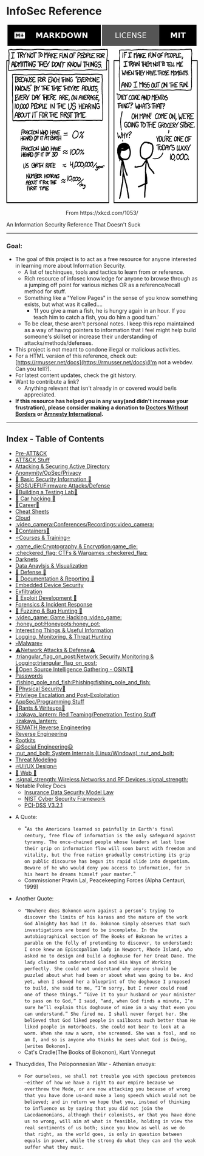 # InfoSec Reference


<div align="center">
<img src="images/Markdown-000000.svg">
<img src="./images/v1.svg">
</div>
<div align = "center">
	<img src="images/10k-xkcd.png" width="600" height="411"><p>From https://xkcd.com/1053/</p>
</div>
<p>An Information Security Reference That Doesn't Suck</p>

----------------------------------------------------------------------
### Goal:
- The goal of this project is to act as a free resource for anyone interested in learning more about Information Security.
	-	A list of techinques, tools and tactics to learn from or reference.
	- Rich resource of infosec knowledge for anyone to browse through as a jumping off point for various niches OR as a reference/recall method for stuff. 
	- Something like a "Yellow Pages" in the sense of you know something exists, but what was it called....
  		* 'If you give a man a fish, he is hungry again in an hour. If you teach him to catch a fish, you do him a good turn.'
	- To be clear, these aren't personal notes. I keep this repo maintained as a way of having pointers to information that I feel might help build someone's skillset or increase their understanding of attacks/methods/defenses.
- This project is not meant to condone illegal or malicious activities.
- For a HTML version of this reference, check out: [https://rmusser.net/docs](https://rmusser.net/docs)(I'm not a webdev. Can you tell?).
- For latest content updates, check the git history.
- Want to contribute a link? 
	* Anything relevant that isn't already in or covered would be/is appreciated.
- **If this resource has helped you in any way(and didn't increase your frustration), please consider making a donation to [Doctors Without Borders](https://donate.doctorswithoutborders.org/onetime.cfm) or [Amnesty International](https://www.amnesty.org/en/donate/).**


----------------------------------------------------------------------
## Index - Table of Contents
* [Pre-ATT&CK](https://github.com/rmusser01/Infosec_Reference/tree/master/Draft/ATT%26CK-Stuff/Pre-ATT%26CK)
* [ATT&CK Stuff](https://github.com/rmusser01/Infosec_Reference/tree/master/Draft/ATT%26CK-Stuff/ATT%26CK)
* [Attacking & Securing Active Directory](https://github.com/rmusser01/Infosec_Reference/blob/master/Draft/Active_Directory.md)
* [Anonymity/OpSec/Privacy](https://github.com/rmusser01/Infosec_Reference/blob/master/Draft/AnonOpSecPrivacy.md)
* [:beginner: Basic Security Information :beginner:](https://github.com/rmusser01/Infosec_Reference/blob/master/Draft/Basic.md)
* [BIOS/UEFI/Firmware Attacks/Defense](https://github.com/rmusser01/Infosec_Reference/blob/master/Draft/bios_uefi.md)
* [:hammer:Building a Testing Lab:hammer:](https://github.com/rmusser01/Infosec_Reference/blob/master/Draft/Building_A_Lab.md)
* [:car: Car hacking :car:](https://github.com/rmusser01/Infosec_Reference/blob/master/Draft/Cars.md)
* [:money_with_wings:Career:money_with_wings:](https://github.com/rmusser01/Infosec_Reference/blob/master/Draft/Career.md)
* [Cheat Sheets](https://github.com/rmusser01/Infosec_Reference/blob/master/Draft/Cheats.md)
* [Cloud](https://github.com/rmusser01/Infosec_Reference/blob/master/Draft/Cloud.md)
* [:video\_camera:Conferences/Recordings:video\_camera:](https://github.com/rmusser01/Infosec_Reference/blob/master/Draft/Conferences.md)
* [:bento:Containers:bento:](https://github.com/rmusser01/Infosec_Reference/blob/master/Draft/Containers.md)
* [:star:Courses & Training:star:](https://github.com/rmusser01/Infosec_Reference/blob/master/Draft/Courses_Training.md)
* [:game\_die:Cryptography & Encryption:game\_die:](https://github.com/rmusser01/Infosec_Reference/blob/master/Draft/CandE.md)
* [:checkered\_flag: CTFs & Wargames :checkered\_flag:](https://github.com/rmusser01/Infosec_Reference/blob/master/Draft/CTFs_Wargames.md)
* [Darknets](https://github.com/rmusser01/Infosec_Reference/blob/master/Draft/Darknets.md)
* [Data Anaylsis & Visualization](https://github.com/rmusser01/Infosec_Reference/blob/master/Draft/DataVis.md)
* [:sunrise: Defense :sunrise:](https://github.com/rmusser01/Infosec_Reference/blob/master/Draft/Defense.md)
* [:newspaper: Documentation & Reporting :newspaper:](https://github.com/rmusser01/Infosec_Reference/blob/master/Draft/Docs_and_Reports.md)
* [Embedded Device Security](https://github.com/rmusser01/Infosec_Reference/blob/master/Draft/Embedded.md)
* [Exfiltration](https://github.com/rmusser01/Infosec_Reference/blob/master/Draft/Exfiltration.md)
* [:rainbow: Exploit Development :rainbow:](https://github.com/rmusser01/Infosec_Reference/blob/master/Draft/Exploit_Dev.md)
* [Forensics & Incident Response](https://github.com/rmusser01/Infosec_Reference/blob/master/Draft/DFIR.md)
* [:bug: Fuzzing & Bug Hunting :bug:](https://github.com/rmusser01/Infosec_Reference/blob/master/Draft/Fuzzing.md)
* [:video\_game: Game Hacking :video\_game:](https://github.com/rmusser01/Infosec_Reference/blob/master/Draft/Games.md)
* [:honey\_pot:Honeypots:honey\_pot:](https://github.com/rmusser01/Infosec_Reference/blob/master/Draft/honeypot.md)
* [Interesting Things & Useful Information](https://github.com/rmusser01/Infosec_Reference/blob/master/Draft/Stuff.md)
* [Logging, Monitoring, & Threat Hunting](https://github.com/rmusser01/Infosec_Reference/blob/master/Draft/L-SM-TH.md)
* [:skull:Malware:skull:](https://github.com/rmusser01/Infosec_Reference/blob/master/Draft/Malware.md)
* [:warning:Network Attacks & Defense:warning:](https://github.com/rmusser01/Infosec_Reference/blob/master/Draft/Network_Attacks.md)
* [:triangular\_flag\_on\_post:Network Security Monitoring & Logging:triangular\_flag\_on\_post:](https://github.com/rmusser01/Infosec_Reference/blob/master/Draft/L-SM-TH.md)
* [:telescope:Open Source Intelligence Gathering - OSINT:telescope:](https://github.com/rmusser01/Infosec_Reference/blob/master/Draft/Osint.md)
* [Passwords](https://github.com/rmusser01/Infosec_Reference/blob/master/Draft/Passwords.md)
* [:fishing\_pole\_and\_fish:Phishing:fishing\_pole\_and\_fish:](https://github.com/rmusser01/Infosec_Reference/blob/master/Draft/Phishing.md)
* [:door:Physical Security:door:](https://github.com/rmusser01/Infosec_Reference/blob/master/Draft/Physical_Security.md)
* [Privilege Escalation and Post-Exploitation](https://github.com/rmusser01/Infosec_Reference/blob/master/Draft/PrivescPostEx.md)
* [AppSec/Programming Stuff](https://github.com/rmusser01/Infosec_Reference/blob/master/Draft/Programming_Language_Security.md)
* [:lemon:Rants & Writeups:lemon:](https://github.com/rmusser01/Infosec_Reference/tree/master/Draft/Rants%26Writeups)
* [:izakaya\_lantern: Red Teaming/Penetration Testing Stuff :izakaya\_lantern:](https://github.com/rmusser01/Infosec_Reference/blob/master/Draft/RT.md)
* [REMATH Reverse Engineering](https://github.com/rmusser01/Infosec_Reference/blob/master/Draft/Reverse%20Engineering%20-%20REMath%20Literature.md)
* [Reverse Engineering](https://github.com/rmusser01/Infosec_Reference/blob/master/Draft/RE.md)
* [Rootkits](https://github.com/rmusser01/Infosec_Reference/blob/master/Draft/Rootkits.md)
* [:smiley:Social Engineering:smiley:](https://github.com/rmusser01/Infosec_Reference/blob/master/Draft/SE.md)
* [:nut\_and\_bolt: System Internals \(Linux/Windows\) :nut\_and\_bolt:](https://github.com/rmusser01/Infosec_Reference/blob/master/Draft/sysinternals.md)
* [Threat Modeling](https://github.com/rmusser01/Infosec_Reference/blob/master/Draft/threatmodel.md)
* [:fire:UI/UX Design:fire:](https://github.com/rmusser01/Infosec_Reference/blob/master/Draft/UX.md)
* [:sunflower: Web :sunflower:](https://github.com/rmusser01/Infosec_Reference/blob/master/Draft/Web.md)
* [:signal\_strength: Wireless Networks and RF Devices :signal\_strength:](https://github.com/rmusser01/Infosec_Reference/blob/master/Draft/Wireless.md)
* Notable Policy Docs
  * [Insurance Data Security Model Law](http://www.naic.org/documents/committees_ex_cybersecurity_tf_exposure_mod_draft_clean.pdf) 
  * [NIST Cyber Security Framework](https://www.nist.gov/cyberframework)
  * [PCI-DSS V3.2.1](https://www.pcisecuritystandards.org/documents/PCI_DSS_v3-2-1.pdf)
 
- A Quote:
	* "`As the Americans learned so painfully in Earth's final century, free flow of information is the only safeguard against tyranny. The once-chained people whose leaders at last lose their grip on information flow will soon burst with freedom and vitality, but the free nation gradually constricting its grip on public discourse has begun its rapid slide into despotism. Beware of he who would deny you access to information, for in his heart he dreams himself your master.`"
	- Commissioner Pravin Lal, Peacekeeping Forces (Alpha Centauri, 1999)

- Another Quote:
	* `"Nowhere does Bokonon warn against a person’s trying to discover the limits of his karass and the nature of the work God Almighty has had it do. Bokonon simply observes that such investigations are bound to be incomplete. In the autobiographical section of The Books of Bokanon he writes a parable on the folly of pretending to discover, to understand: I once knew an Episcopalian lady in Newport, Rhode Island, who asked me to design and build a doghouse for her Great Dane. The lady claimed to understand God and His Ways of Working perfectly. She could not understand why anyone should be puzzled about what had been or about what was going to be. And yet, when I showed her a blueprint of the doghouse I proposed to build, she said to me, “I’m sorry, but I never could read one of those things.” “Give it to your husband or your minister to pass on to God,” I said, “and, when God finds a minute, I’m sure he’ll explain this doghouse of mine in a way that even you can understand.” She fired me. I shall never forget her. She believed that God liked people in sailboats much better than He liked people in motorboats. She could not bear to look at a worm. When she saw a worm, she screamed. She was a fool, and so am I, and so is anyone who thinks he sees what God is Doing, [writes Bokonon].`
	- Cat's Cradle(The Books of Bokonon), Kurt Vonnegut
	
- Thucydides, The Peloponnesian War - Athenian envoys:
	* `For ourselves, we shall not trouble you with specious pretences—either of how we have a right to our empire because we overthrew the Mede, or are now attacking you because of wrong that you have done us—and make a long speech which would not be believed; and in return we hope that you, instead of thinking to influence us by saying that you did not join the Lacedaemonians, although their colonists, or that you have done us no wrong, will aim at what is feasible, holding in view the real sentiments of us both; since you know as well as we do that right, as the world goes, is only in question between equals in power, while the strong do what they can and the weak suffer what they must.`
